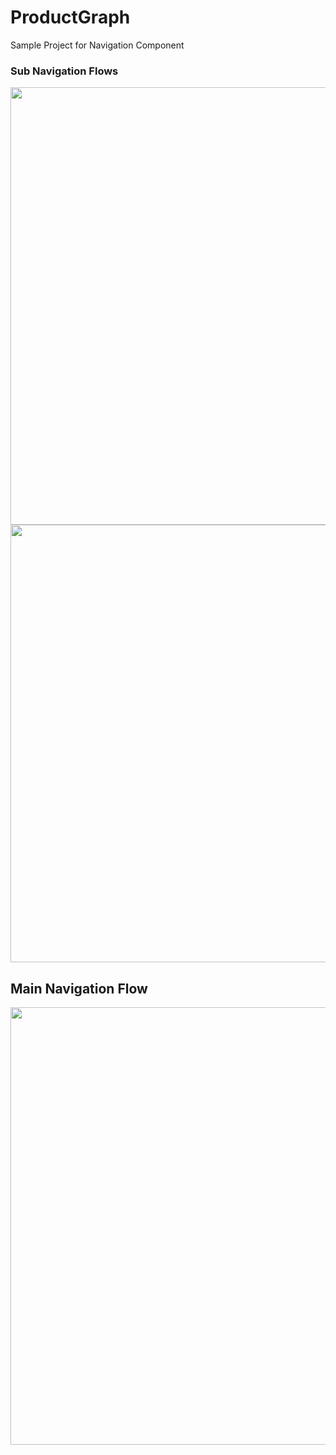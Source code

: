 # ProductGraph
Sample Project for Navigation Component

### Sub Navigation Flows
<img height="700" src="https://user-images.githubusercontent.com/17147143/112122885-b7f5a480-8be6-11eb-84be-46ad811713f2.png">
<img height="700" src="https://user-images.githubusercontent.com/17147143/112123109-f7bc8c00-8be6-11eb-922b-d33f813d91bc.png">

## Main Navigation Flow
<img height="700" src="https://user-images.githubusercontent.com/17147143/112123667-76192e00-8be7-11eb-8162-b32cf340df4b.png">
